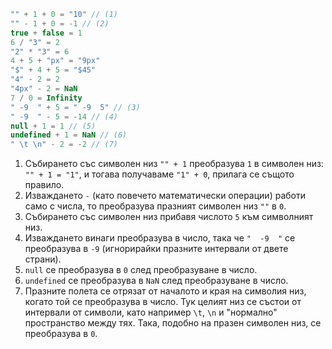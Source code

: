 
```js no-beautify
"" + 1 + 0 = "10" // (1)
"" - 1 + 0 = -1 // (2)
true + false = 1
6 / "3" = 2
"2" * "3" = 6
4 + 5 + "px" = "9px"
"$" + 4 + 5 = "$45"
"4" - 2 = 2
"4px" - 2 = NaN
7 / 0 = Infinity
" -9  " + 5 = " -9  5" // (3)
" -9  " - 5 = -14 // (4)
null + 1 = 1 // (5)
undefined + 1 = NaN // (6)
" \t \n" - 2 = -2 // (7)
```

1. Събирането със символен низ `"" + 1` преобразува `1` в символен низ: `"" + 1 = "1"`, и тогава получаваме `"1" + 0`, прилага се същото правило.
2. Изваждането `-` (като повечето математически операции) работи само с числа, то преобразува празният символен низ `""` в `0`.
3. Събирането със символен низ прибавя числото `5` към символният низ.
4. Изваждането винаги преобразува в число, така че `"  -9  "` се преобразува в `-9` (игнорирайки празните интервали от двете страни).
5. `null` се преобразува в `0` след преобразуване в число.
6. `undefined` се преобразува в `NaN` след преобразуване в число.
7. Празните полета се отрязат от началото и края на символия низ, когато той се преобразува в число. Тук целият низ се състои от интервали от символи, като например `\t`, `\n` и "нормално" пространство между тях. Така, подобно на празен символен низ, се преобразува в `0`.
